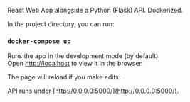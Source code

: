 React Web App alongside a Python (Flask) API. Dockerized.

In the project directory, you can run:

### `docker-compose up`

Runs the app in the development mode (by default).<br />
Open [http://localhost](http://localhost) to view it in the browser.

The page will reload if you make edits.<br />

API runs under [http://0.0.0.0:5000/](http://0.0.0.0:5000/).
